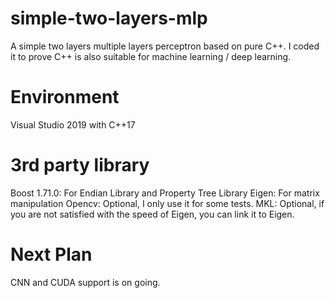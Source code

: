 # simple-two-layers-mlp
A simple two layers multiple layers perceptron based on pure C++.
I coded it to prove C++ is also suitable for machine learning / deep learning.

# Environment
Visual Studio 2019 with C++17
# 3rd party library
Boost 1.71.0: For Endian Library and Property Tree Library
Eigen: For matrix manipulation
Opencv: Optional, I only use it for some tests.
MKL: Optional, if you are not satisfied with the speed of Eigen, you can link it to Eigen.
# Next Plan
CNN and CUDA support is on going.
